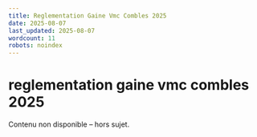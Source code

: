 ```yaml
---
title: Reglementation Gaine Vmc Combles 2025
date: 2025-08-07
last_updated: 2025-08-07
wordcount: 11
robots: noindex
---
```


# reglementation gaine vmc combles 2025

Contenu non disponible – hors sujet.